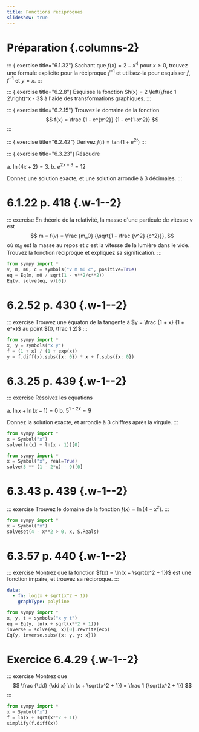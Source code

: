 ```yaml
---
title: Fonctions réciproques
slideshow: true
---
```


# Préparation {.columns-2}

::: {.exercise title="6.1.32"}
Sachant que $f(x) = 2 - x^4$ pour $x \geq 0$,
trouvez une formule explicite pour la réciproque $f^{-1}$ et utilisez-la pour esquisser $f$, $f^{-1}$ et $y = x$.
:::

::: {.exercise title="6.2.8"}
Esquisse la fonction $h(x) = 2 \left(\frac 1 2\right)^x - 3$ à l'aide des transformations graphiques.
:::

::: {.exercise title="6.2.15"}
Trouvez le domaine de la fonction
$$
f(x) = \frac {1 - e^{x^2}} {1 - e^{1-x^2}}
$$
:::

::: {.exercise title="6.2.42"}
Dérivez $f(t) = \tan(1 + e^{2t})$
:::

::: {.exercise title="6.3.23"}
Résoudre 

a. $\ln (4x + 2) = 3$.
b. $e^{2x - 3} = 12$

Donnez une solution exacte,
et une solution arrondie à 3 décimales.
:::

# 6.1.22 p. 418 {.w-1--2}

::: exercise
En théorie de la relativité,
la masse d'une particule de vitesse $v$ est
$$
m = f(v) = \frac {m_0} {\sqrt{1 - \frac {v^2} {c^2}}},
$$
où $m_0$ est la masse au repos
et $c$ est la vitesse de la lumière dans le vide.
Trouvez la fonction réciproque
et expliquez sa signification.
:::

~~~ python {.run}
from sympy import *
v, m, m0, c = symbols("v m m0 c", positive=True)
eq = Eq(m, m0 / sqrt(1 - v**2/c**2))
Eq(v, solve(eq, v)[0])
~~~

# 6.2.52 p. 430 {.w-1--2}

::: exercise
Trouvez une équaton de la tangente à $y = \frac {1 + x} {1 + e^x}$ au point $(0, \frac 1 2)$
:::

~~~ python {.run}
from sympy import *
x, y = symbols("x y")
f = (1 + x) / (1 + exp(x))
y = f.diff(x).subs({x: 0}) * x + f.subs({x: 0})
~~~

# 6.3.25 p. 439 {.w-1--2}

::: exercise
Résolvez les équations

a. $\ln x + \ln(x - 1) = 0$
b. $5^{1 - 2x} = 9$

Donnez la solution exacte, et arrondie à 3 chiffres après la virgule.
:::

~~~ python {.run}
from sympy import *
x = Symbol("x")
solve(ln(x) + ln(x - 1))[0]
~~~

~~~ python {.run}
from sympy import *
x = Symbol("x", real=True)
solve(5 ** (1 - 2*x) - 9)[0]
~~~

# 6.3.43 p. 439 {.w-1--2}

::: exercise
Trouvez le domaine de la fonction $f(x) = \ln(4 - x^2)$.
:::

~~~ python {.run}
from sympy import *
x = Symbol("x")
solveset(4 - x**2 > 0, x, S.Reals)
~~~

# 6.3.57 p. 440 {.w-1--2}

::: exercise
Montrez que la fonction $f(x) = \ln(x + \sqrt{x^2 + 1})$ est une fonction impaire,
et trouvez sa réciproque.
:::

~~~ yaml {.plot}
data:
  - fn: log(x + sqrt(x^2 + 1))
    graphType: polyline
~~~

~~~ python {.run}
from sympy import *
x, y, t = symbols("x y t")
eq = Eq(y, ln(x + sqrt(x**2 + 1)))
inverse = solve(eq, x)[0].rewrite(exp)
Eq(y, inverse.subs({x: y, y: x}))
~~~

# Exercice 6.4.29 {.w-1--2}

::: exercise
Montrez que
$$
\frac {\dd} {\dd x} \ln (x + \sqrt{x^2 + 1}) = \frac 1 {\sqrt{x^2 + 1}}
$$
:::

~~~ python {.run}
from sympy import *
x = Symbol("x")
f = ln(x + sqrt(x**2 + 1))
simplify(f.diff(x))
~~~